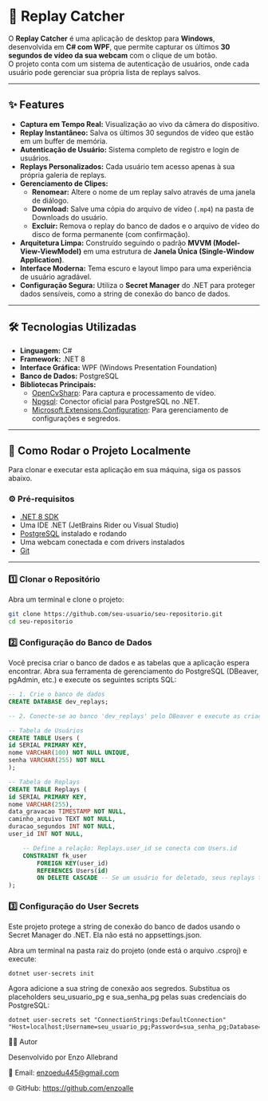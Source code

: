 # 🎥 Replay Catcher

O **Replay Catcher** é uma aplicação de desktop para **Windows**, desenvolvida em **C# com WPF**, que permite capturar os últimos **30 segundos de vídeo da sua webcam** com o clique de um botão.  
O projeto conta com um sistema de autenticação de usuários, onde cada usuário pode gerenciar sua própria lista de replays salvos.

---

## ✨ Features

- **Captura em Tempo Real:** Visualização ao vivo da câmera do dispositivo.
- **Replay Instantâneo:** Salva os últimos 30 segundos de vídeo que estão em um buffer de memória.
- **Autenticação de Usuário:** Sistema completo de registro e login de usuários.
- **Replays Personalizados:** Cada usuário tem acesso apenas à sua própria galeria de replays.
- **Gerenciamento de Clipes:**
    - **Renomear:** Altere o nome de um replay salvo através de uma janela de diálogo.
    - **Download:** Salve uma cópia do arquivo de vídeo (`.mp4`) na pasta de Downloads do usuário.
    - **Excluir:** Remova o replay do banco de dados e o arquivo de vídeo do disco de forma permanente (com confirmação).
- **Arquitetura Limpa:** Construído seguindo o padrão **MVVM (Model-View-ViewModel)** em uma estrutura de **Janela Única (Single-Window Application)**.
- **Interface Moderna:** Tema escuro e layout limpo para uma experiência de usuário agradável.
- **Configuração Segura:** Utiliza o **Secret Manager** do .NET para proteger dados sensíveis, como a string de conexão do banco de dados.

---

## 🛠️ Tecnologias Utilizadas

- **Linguagem:** C#
- **Framework:** .NET 8
- **Interface Gráfica:** WPF (Windows Presentation Foundation)
- **Banco de Dados:** PostgreSQL
- **Bibliotecas Principais:**
    - [OpenCvSharp](https://github.com/shimat/opencvsharp): Para captura e processamento de vídeo.
    - [Npgsql](https://www.npgsql.org/): Conector oficial para PostgreSQL no .NET.
    - [Microsoft.Extensions.Configuration](https://learn.microsoft.com/en-us/dotnet/core/extensions/configuration): Para gerenciamento de configurações e segredos.

---

## 🚀 Como Rodar o Projeto Localmente

Para clonar e executar esta aplicação em sua máquina, siga os passos abaixo.

### ⚙️ Pré-requisitos

- [.NET 8 SDK](https://dotnet.microsoft.com/download/dotnet/8.0)
- Uma IDE .NET (JetBrains Rider ou Visual Studio)
- [PostgreSQL](https://www.postgresql.org/download/) instalado e rodando
- Uma webcam conectada e com drivers instalados
- [Git](https://git-scm.com/downloads)

---

### 1️⃣ Clonar o Repositório

Abra um terminal e clone o projeto:

```bash
git clone https://github.com/seu-usuario/seu-repositorio.git
cd seu-repositorio
```

### 2️⃣ Configuração do Banco de Dados

Você precisa criar o banco de dados e as tabelas que a aplicação espera encontrar.  Abra sua ferramenta de gerenciamento do PostgreSQL (DBeaver, pgAdmin, etc.)
e execute os seguintes scripts SQL:
```sql
-- 1. Crie o banco de dados
CREATE DATABASE dev_replays;

-- 2. Conecte-se ao banco 'dev_replays' pelo DBeaver e execute as criações de tabela abaixo

-- Tabela de Usuários
CREATE TABLE Users (
id SERIAL PRIMARY KEY,
nome VARCHAR(100) NOT NULL UNIQUE,
senha VARCHAR(255) NOT NULL
);

-- Tabela de Replays
CREATE TABLE Replays (
id SERIAL PRIMARY KEY,
nome VARCHAR(255),
data_gravacao TIMESTAMP NOT NULL,
caminho_arquivo TEXT NOT NULL,
duracao_segundos INT NOT NULL,
user_id INT NOT NULL,

    -- Define a relação: Replays.user_id se conecta com Users.id
    CONSTRAINT fk_user
        FOREIGN KEY(user_id) 
        REFERENCES Users(id)
        ON DELETE CASCADE -- Se um usuário for deletado, seus replays também são.
);
```

### 3️⃣ Configuração do User Secrets

Este projeto protege a string de conexão do banco de dados usando o Secret Manager do .NET.
Ela não está no appsettings.json.

Abra um terminal na pasta raiz do projeto (onde está o arquivo .csproj) e execute:
```
dotnet user-secrets init
```

Agora adicione a sua string de conexão aos segredos.
Substitua os placeholders seu_usuario_pg e sua_senha_pg pelas suas credenciais do PostgreSQL:
```
dotnet user-secrets set "ConnectionStrings:DefaultConnection" "Host=localhost;Username=seu_usuario_pg;Password=sua_senha_pg;Database=dev_replays"
```


🧑‍💻 Autor

Desenvolvido por Enzo Allebrand

📧 Email: enzoedu445@gmail.com

🌐 GitHub: https://github.com/enzoalle
